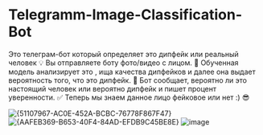 # Telegramm-Image-Classification-Bot
Это телеграм-бот который определяет это дипфейк или реальный человек 💡
Вы отправляете боту фото/видео с лицом. 👾
Обученная модель анализирует это , ища качества дипфейков и далее она выдает вероятность того, что это дипфейк. 🤔
Бот сообщает, вероятно ли это настоящий человек или вероятно дипфейк и пишет процент уверенности. ✅
Теперь мы знаем данное лицо фейковое или нет :) 😎

![{51107967-AC0E-452A-BCBC-76778F867F47}](https://github.com/user-attachments/assets/d8012b9f-ff94-477e-b5fe-843cf3d15c41)
![{AAFEB369-B653-40F4-84AD-EFDB9C45BE8E}](https://github.com/user-attachments/assets/182e24e2-2dda-4f2a-8d24-2b63be0a17f7)
![image](https://github.com/user-attachments/assets/8b2e3b49-5b94-4061-b0e7-1c1995f49c8f)
